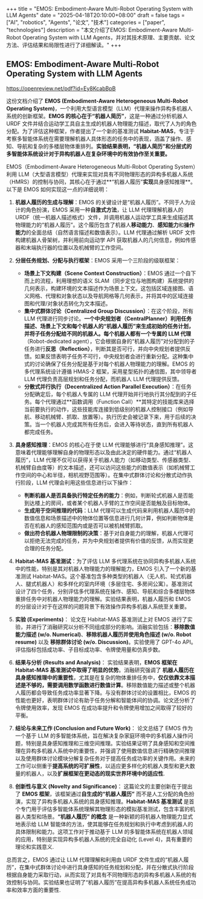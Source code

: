 +++
title = "EMOS: Embodiment-Aware Multi-Robot Operating System with LLM Agents"
date = "2025-04-18T20:10:00+08:00"
draft = false
tags = ["AI", "robotics", "Agents", "论文", "技术"]
categories = ["paper", "technologies"]
description = "本文介绍了EMOS: Embodiment-Aware Multi-Robot Operating System with LLM Agents，并对其技术原理、主要贡献、论文方法、评估结果和局限性进行了详细解读。"
+++


## EMOS: Embodiment-Aware Multi-Robot Operating System with LLM Agents

<https://openreview.net/pdf?id=Ey8KcabBpB>

这份文档介绍了 **EMOS (Embodiment-Aware Heterogeneous Multi-Robot Operating System)**，一个利用大型语言模型（LLM）代理来操作异构多机器人系统的创新框架。**EMOS 的核心在于“机器人简历”**，这是一种通过分析机器人 URDF 文件并结合运动学工具自主生成的机器人物理能力描述，取代了人为的角色分配。为了评估这种框架，作者提出了一个新的基准测试 **Habitat-MAS**，专注于考察多智能体系统在需要理解机器人具体形态的任务中的表现，涵盖了操作、感知、导航和复杂的多楼层物体重排列。**实验结果表明，“机器人简历”和分层式的多智能体系统设计对于异构机器人在复杂环境中的有效协作至关重要。**

EMOS（Embodiment-Aware Heterogeneous Multi-Robot Operating System）利用 LLM（大型语言模型）代理来实现对具有不同物理形态的异构多机器人系统（HMRS）的控制与协同，其核心在于通过**“机器人履历”**实现**具身感知推理**。以下是 EMOS 如何实现这一点的详细说明：

1. **机器人履历的生成与理解**：EMOS 的关键设计是“机器人履历”。不同于人为设计的角色扮演，EMOS 采用一种**自激式方法**，让 LLM 代理理解机器人的 URDF（统一机器人描述格式）文件，并调用机器人运动学工具来生成描述其物理能力的“机器人履历”。这个履历包含了机器人**移动能力**、**感知能力**和**操作能力**的全面总结（自然语言描述和数值表示）。LLM 代理通过解析 URDF 文件构建机器人骨架树，并利用前向运动学 API 获取机器人的几何信息，例如传感器和末端执行器的位置以及机械臂的工作空间。

2. **分层任务规划、分配与执行框架**：EMOS 采用一个三阶段的级联框架：
    * **场景上下文构建（Scene Context Construction）**：EMOS 通过一个自下而上的流程，利用理想的语义 SLAM（同步定位与地图构建）系统提供的几何表示，构建环境的文本描述作为场景上下文。这包括区域连接图、语义网格、代理和对象状态以及导航网格等几何表示，并将其中的区域连接图和代理/对象状态转化为文本描述。
    * **集中式群体讨论（Centralized Group Discussion）**：在这个阶段，所有 LLM 代理进行同步讨论。**一个中央规划者（CentralPlanner）**利用任务描述、场景上下文和每个机器人的“机器人履历”来生成初始的任务计划，并将子任务分配给不同的机器人。每个机器人都有一个**专属的 LLM 代理**（Robot-dedicated agent），它会根据自身的“机器人履历”对分配到的子任务进行**反思（Reflection）**，判断其是否可行，并向中央规划者提供反馈。如果反馈表明子任务不可行，中央规划者会进行重新分配。这种集中式的讨论确保了任务分配是基于对每个机器人物理能力的理解。EMOS 的多代理系统设计遵循 HMAS-2 框架，采用星型拓扑的通信图，其中领导者 LLM 代理负责高层规划和任务分配，而机器人 LLM 代理提供反馈。
    * **分散式并行执行（Decentralized Action Parallel Execution）**：在任务分配确定后，每个机器人专属的 LLM 代理开始并行地执行其分配到的子任务。每个代理通过**函数调用（Function Call）**其特定的技能库来选择当前要执行的动作，这些技能库连接到低级别的机器人控制接口（例如导航、移动机械臂、抓取、放置等）。执行历史会被记录下来，用于后续的决策。当一个机器人完成其所有任务后，会进入等待状态，直到所有机器人都完成任务。

3. **具身感知推理**：EMOS 的核心在于使 LLM 代理能够进行“具身感知推理”。这意味着代理能够理解自身的物理形态以及由此决定的硬件能力。通过“机器人履历”，LLM 代理不仅可以获得关于机器人能力（如移动类型、传感器类型、机械臂自由度等）的文本描述，还可以访问这些能力的数值表示（如机械臂工作空间的中心和半径，相机视野范围等）。在集中式群体讨论和分散式动作执行阶段，LLM 代理会利用这些信息进行以下操作：
    * **判断机器人是否具备执行特定任务的能力**：例如，判断轮式机器人是否能到达楼上的房间，或者某个机器人手臂的工作空间是否能触及目标物体。
    * **生成用于空间推理的代码**：LLM 代理可以生成代码来利用机器人履历中的数值信息和场景描述中的物体位置等信息进行几何计算，例如判断物体是否在机器人的感知范围内或是否可以被机械臂抓取。
    * **做出符合机器人物理限制的决策**：基于对自身能力的理解，机器人代理可以拒绝无法完成的任务，并为中央规划者提供有价值的反馈，从而实现更合理的任务分配。

4. **Habitat-MAS 基准测试**：为了评估 LLM 多代理系统在协同异构多机器人系统中的性能，特别是其对机器人物理能力的理解能力，EMOS 引入了一个新的基准测试 Habitat-MAS。这个基准包含多种类型的机器人（无人机、轮式机器人、腿式机器人）和多样化的室内环境（多层住宅、多房间公寓）。基准测试设计了四个任务，分别评估多代理系统在操作、感知、导航和综合多楼层物体重排任务中对机器人物理能力的理解。实验结果表明，机器人履历和 EMOS 的分层设计对于在这样的问题背景下有效操作异构多机器人系统至关重要。

5. **实验 (Experiments)**：
    论文在 Habitat-MAS 基准测试上对 EMOS 进行了实验，并进行了消融研究以分析不同组成部分的影响。消融实验包括：**移除数值能力描述 (w/o. Numerical)**、**移除机器人履历并使用角色描述 (w/o. Robot resume)** 以及 **移除群体讨论 (w/o. Discussion)**。实验使用了 GPT-4o API。评估指标包括成功率、子目标成功率、令牌使用量和仿真步数。

6. **结果与分析 (Results and Analysis)**：
    实验结果表明，**EMOS 框架在 Habitat-MAS 基准测试中取得了明显的优势**。消融研究强调了 **机器人履历在具身感知推理中的重要性**，尤其是在复杂的物体重排任务中，**仅仅依靠文本描述是不够的，需要调用数学函数进行数值计算**。移除数值能力描述或整个机器人履历都会导致任务成功率显著下降。与没有群体讨论的设置相比，EMOS 的性能也更好，表明群体讨论有助于任务分解和智能体间的协调。论文还分析了令牌使用效率，发现 EMOS 在成功率提升和令牌使用增加之间取得了较好的平衡。

7. **结论与未来工作 (Conclusion and Future Work)**：
    论文总结了 EMOS 作为一个基于 LLM 的多智能体系统，旨在解决复杂家庭环境中的多机器人操作问题，特别是具身感知推理和三维空间推理。实验结果证明了具身感知和空间推理在异构多机器人系统中的重要性，并强调了使用数值信息进行精确空间推理以及使用群体讨论模块分解复杂任务对于提高任务成功率的关键作用。未来的工作可以侧重于**提高系统的可扩展性**，以适应更多样化的机器人类型和更大数量的机器人，以及**扩展框架在更动态的现实世界环境中的适应性**.

8. **创新性与意义 (Novelty and Significance)**：
    这篇论文的主要创新在于提出了 **EMOS 框架**，该框架通过**自生成的“机器人履历”** 而不是人工分配的角色扮演，实现了异构多机器人系统的具身感知推理。**Habitat-MAS 基准测试** 是首个专门用于评估多智能体系统理解其物理形态的模拟基准测试，包含丰富的机器人类型和场景。**“机器人履历” 的概念** 是一种新颖的将机器人物理能力显式地表示给 LLM 智能体的方法，使其能够在任务规划和执行中考虑到机器人的具体限制和能力。这项工作对于推动基于 LLM 的多智能体系统在机器人领域的应用，特别是实现异构多机器人系统的完全自动化 (Level 4)，具有重要的理论和实践意义.

总而言之，EMOS 通过让 LLM 代理理解和利用由 URDF 文件生成的“机器人履历”，在集中式群体讨论中进行具身感知的任务规划和分配，并在分散式执行阶段根据自身能力采取行动，从而实现了对具有不同物理形态的异构多机器人系统的有效控制与协同。实验结果也证明了“机器人履历”在提高异构多机器人系统任务成功率和效率方面的重要性.
